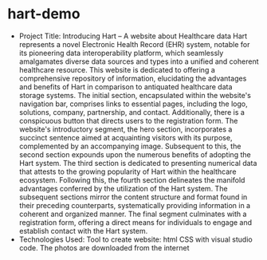 # hart-demo
* Project Title: Introducing Hart – A website about Healthcare data 
Hart represents a novel Electronic Health Record (EHR) system, notable for its pioneering data interoperability 
platform, which seamlessly amalgamates diverse data sources and types into a unified and coherent healthcare 
resource. This website is dedicated to offering a comprehensive repository of information, elucidating the 
advantages and benefits of Hart in comparison to antiquated healthcare data storage systems. 
The initial section, encapsulated within the website's navigation bar, comprises links to essential pages, 
including the logo, solutions, company, partnership, and contact. Additionally, there is a conspicuous button 
that directs users to the registration form. 
The website's introductory segment, the hero section, incorporates a succinct sentence aimed at acquainting 
visitors with its purpose, complemented by an accompanying image. Subsequent to this, the second section 
expounds upon the numerous benefits of adopting the Hart system. 
The third section is dedicated to presenting numerical data that attests to the growing popularity of Hart within 
the healthcare ecosystem. Following this, the fourth section delineates the manifold advantages conferred by the 
utilization of the Hart system. 
The subsequent sections mirror the content structure and format found in their preceding counterparts, 
systematically providing information in a coherent and organized manner. The final segment culminates with a 
registration form, offering a direct means for individuals to engage and establish contact with the Hart system.
* Technologies Used:
Tool to create website: html CSS with visual studio code.
The photos are downloaded from the internet
